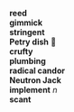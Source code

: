 __reed__  
__gimmick__  
__stringent__  
__Petry dish__ :mega:  
__crufty__  
__plumbing__  
__radical candor__  
__Neutron Jack__  
__implement__ _n_  
__scant__  
